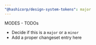 ```yaml
---
"@hashicorp/design-system-tokens": major
---
```


MODES - TODOs

- Decide if this is a `major` or a `minor`
- Add a proper changeset entry here